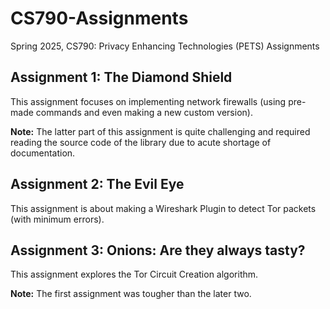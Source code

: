 # CS790-Assignments
Spring 2025, CS790: Privacy Enhancing Technologies (PETS) Assignments

## Assignment 1: The Diamond Shield
This assignment focuses on implementing network firewalls (using pre-made commands and even making a new custom version).

**Note:** The latter part of this assignment is quite challenging and required reading the source code of the library due to acute shortage of documentation.

## Assignment 2: The Evil Eye
This assignment is about making a Wireshark Plugin to detect Tor packets (with minimum errors).

## Assignment 3: Onions: Are they always tasty?
This assignment explores the Tor Circuit Creation algorithm.

**Note:** The first assignment was tougher than the later two.